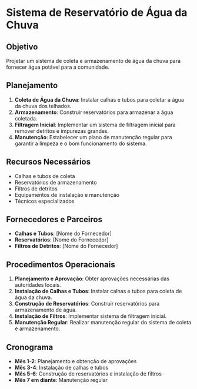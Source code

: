
# Sistema de Reservatório de Água da Chuva

## Objetivo
Projetar um sistema de coleta e armazenamento de água da chuva para fornecer água potável para a comunidade.

## Planejamento
1. **Coleta de Água da Chuva**: Instalar calhas e tubos para coletar a água da chuva dos telhados.
2. **Armazenamento**: Construir reservatórios para armazenar a água coletada.
3. **Filtragem Inicial**: Implementar um sistema de filtragem inicial para remover detritos e impurezas grandes.
4. **Manutenção**: Estabelecer um plano de manutenção regular para garantir a limpeza e o bom funcionamento do sistema.

## Recursos Necessários
- Calhas e tubos de coleta
- Reservatórios de armazenamento
- Filtros de detritos
- Equipamentos de instalação e manutenção
- Técnicos especializados

## Fornecedores e Parceiros
- **Calhas e Tubos**: [Nome do Fornecedor]
- **Reservatórios**: [Nome do Fornecedor]
- **Filtros de Detritos**: [Nome do Fornecedor]

## Procedimentos Operacionais
1. **Planejamento e Aprovação**: Obter aprovações necessárias das autoridades locais.
2. **Instalação de Calhas e Tubos**: Instalar calhas e tubos para coleta de água da chuva.
3. **Construção de Reservatórios**: Construir reservatórios para armazenamento de água.
4. **Instalação de Filtros**: Implementar sistema de filtragem inicial.
5. **Manutenção Regular**: Realizar manutenção regular do sistema de coleta e armazenamento.

## Cronograma
- **Mês 1-2**: Planejamento e obtenção de aprovações
- **Mês 3-4**: Instalação de calhas e tubos
- **Mês 5-6**: Construção de reservatórios e instalação de filtros
- **Mês 7 em diante**: Manutenção regular
